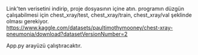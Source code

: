 Link'ten verisetini indirip, proje dosyasının içine atın.
programın düzgün çalışabilmesi için chest_xray/test, chest_xray/train, chest_xray/val şeklinde olması gerekiyor.
https://www.kaggle.com/datasets/paultimothymooney/chest-xray-pneumonia/download?datasetVersionNumber=2

App.py arayüzü çalıştıracaktır. 

